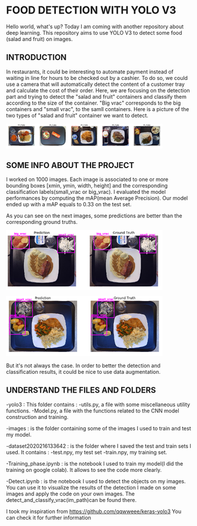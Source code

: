 # FOOD DETECTION WITH YOLO V3
Hello world, what's up? Today I am coming with another repository about deep learning. This repository aims to use YOLO V3 to detect some food (salad and fruit) on images.

## INTRODUCTION
In restaurants, it could be interesting to automate payment instead of waiting in line for hours to be checked out by a cashier. 
To do so, we could use a camera that will automatically detect the content of a customer tray and calculate the cost of their order.
Here, we are focusing on the detection part and trying to detect the "salad and fruit" containers and classify them according to the
size of the container. "Big vrac" corresponds to the big containers and "small vrac", to the samll containers.
Here is a picture of the two types of "salad and fruit" container we want to detect.
<p float="left">
    <img src="images/image1.PNG" width="425"/> 
</p>

## SOME INFO ABOUT THE PROJECT
I worked on 1000 images. Each image is associated to one or more bounding boxes [xmin, ymin, width, height] and
the corresponding classification labels(small_vrac or big_vrac). I evaluated the model performances by computing the mAP(mean Average Precision). 
Our model ended up with a mAP equals to 0.33 on the test set.

As you can see on the next images, some predictions are better than the corresponding ground truths.
<p float="left">
    <img src="images/image2.PNG" width="425"/>
</p>
<p float="left">
    <img src="images/image3.PNG" width="425"/>
</p>

But it's not always the case. In order to better the detection and classification results, it could be nice to use data augmentation.

## UNDERSTAND THE FILES AND FOLDERS

-yolo3 : This folder contains :
    -utils.py, a file with some miscellaneous utility functions.
    -Model.py, a file with the functions related to the CNN model construction and training.
    
-images : is the folder containing some of the images I used to train and test my model.

-dataset2020216133642 : is the folder where I saved the test and train sets I used. It contains :
   -test.npy, my test set
   -train.npy, my training set.

-Training_phase.ipynb : is the notebook I used to train my model(I did the training on google colab). It allows to see the code more clearly.

-Detect.ipynb : is the notebook I used to detect the objects on my images. You can use it to visualize the results of the detection I made on some images and apply the code on your own images. The detect_and_classify_vrac(im_path)can be found there.

I took my inspiration from https://github.com/qqwweee/keras-yolo3 You can check it for further information
